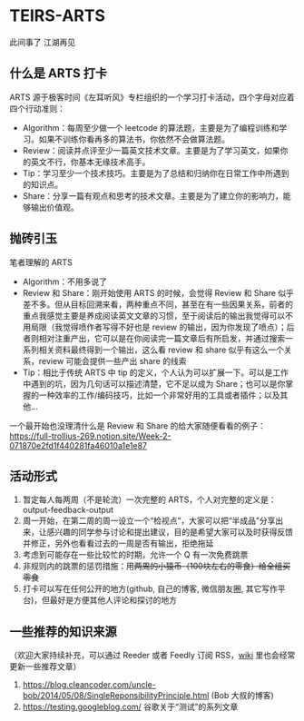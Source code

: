 # TEIRS-ARTS
此间事了 江湖再见

## 什么是 ARTS 打卡
ARTS 源于极客时间《左耳听风》专栏组织的一个学习打卡活动，四个字母对应着四个行动准则：

* Algorithm：每周至少做一个 leetcode 的算法题，主要是为了编程训练和学习。如果不训练你看再多的算法书，你依然不会做算法题。
* Review：阅读并点评至少一篇英文技术文章。主要是为了学习英文，如果你的英文不行，你基本无缘技术高手。
* Tip：学习至少一个技术技巧。主要是为了总结和归纳你在日常工作中所遇到的知识点。
* Share：分享一篇有观点和思考的技术文章。主要是为了建立你的影响力，能够输出价值观。

## 抛砖引玉
笔者理解的 ARTS

* Algorithm：不用多说了
* Review 和 Share：刚开始使用 ARTS 的时候，会觉得 Review 和 Share 似乎差不多。但从目标回溯来看，两种重点不同，甚至在有一些因果关系，前者的重点我感觉主要是养成阅读英文文章的习惯，至于阅读后的输出我觉得可以不用局限（我觉得喷作者写得不好也是 review 的输出，因为你发现了喷点）；后者则相对注重产出，它可以是在你阅读完一篇文章后有所启发，并通过搜索一系列相关资料最终得到一个输出，这么看 review 和 share 似乎有这么一个关系，review 可能会提供一些产出 share 的线索
* Tip：相比于传统 ARTS 中 tip 的定义，个人认为可以扩展一下。可以是工作中遇到的坑，因为几句话可以描述清楚，它不足以成为 Share；也可以是你掌握的一种效率的工作/编码技巧，比如一个非常好用的工具或者插件；以及其他...

一个最开始也没理清什么是 Review 和 Share 的给大家随便看看的例子：https://full-trollius-269.notion.site/Week-2-071870e2fd1f440281fa46010a1e1e87

## 活动形式
1. 暂定每人每两周（不是轮流）一次完整的 ARTS，个人对完整的定义是：output-feedback-output
2. 周一开始，在第二周的周一设立一个“检视点”，大家可以把“半成品”分享出来，让感兴趣的同学参与讨论和提出建议，目的是希望大家可以及时获得反馈并修正，另外也看看过去的一周是否有输出，拒绝拖延
3. 考虑到可能存在一些比较忙的时期，允许一个 Q 有一次免费跳票
4. 非规则内的跳票的惩罚措施：用~~两周的小猿币（100块左右的零食）给全组买零食~~
5. 打卡可以写在任何公开的地方(github, 自己的博客, 微信朋友圈, 其它写作平台)，但最好是方便其他人评论和探讨的地方

## 一些推荐的知识来源
（欢迎大家持续补充，可以通过 Reeder 或者 Feedly 订阅 RSS，[wiki](https://github.com/zerotangyj/TEIRS-ARTS/wiki) 里也会经常更新一些推荐文章）
1. https://blog.cleancoder.com/uncle-bob/2014/05/08/SingleReponsibilityPrinciple.html (Bob 大叔的博客)
2. https://testing.googleblog.com/  谷歌关于“测试”的系列文章
